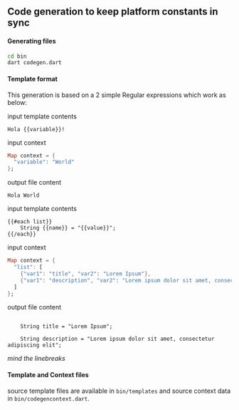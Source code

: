 ## Code generation to keep platform constants in sync

#### Generating files

```bash
cd bin
dart codegen.dart
```

#### Template format

This generation is based on a 2 simple Regular expressions which work as below:

input template contents
```text
Hola {{variable}}!
```

input context
```dart
Map context = {
  "variable": "World"
};
```

output file content
```text
Hola World
```

input template contents
```text
{{#each list}}
    String {{name}} = "{{value}}";
{{/each}}
```

input context
```dart
Map context = {
  "list": [
    {"var1": "title", "var2": "Lorem Ipsum"},
    {"var1": "description", "var2": "Lorem ipsum dolor sit amet, consectetur adipiscing elit"},
  ]
};
```

output file content
```text

    String title = "Lorem Ipsum";

    String description = "Lorem ipsum dolor sit amet, consectetur adipiscing elit";

```
_mind the linebreaks_


#### Template and Context files

source template files are available in `bin/templates`
 and source context data in `bin/codegencontext.dart`.
